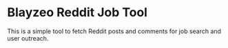 # Blayzeo Reddit Job Tool

This is a simple tool to fetch Reddit posts and comments for job search and user outreach.
